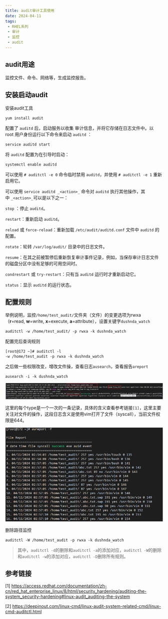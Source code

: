 ```yaml
---
title: audit审计工具使用
date: 2024-04-11
tags: 
 - RHEL系列
 - 审计
 - 监控
 - audit
---
```

## audit用途
监控文件、命令、网络等，生成监控报告。

## 安装启动audit
安装audit工具
```console
yum install audit
```
配置了 `auditd` 后，启动服务以收集 审计信息，并将它存储在日志文件中。以 root 用户身份运行以下命令来启动 `auditd` ：

```console
service auditd start
```

将 `auditd` 配置为在引导时启动：

```console
systemctl enable auditd
```

可以使用 `# auditctl -e 0` 命令临时禁用 `auditd`，并使用 `# auditctl -e 1` 重新启用它。

可以使用 `service auditd _<action>_` 命令对 `auditd` 执行其他操作，其中 `_<action>_`可以是以下之一：

`stop` ：停止 `auditd`。

`restart`：重新启动 `auditd`。

`reload` 或 `force-reload`：重新加载 `/etc/audit/auditd.conf` 文件中 `auditd` 的配置。

`rotate`：轮转 `/var/log/audit/` 目录中的日志文件。

`resume`：在其之前被暂停后重新恢复审计事件记录，例如，当保存审计日志文件的磁盘分区中没有足够的可用空间时。

`condrestart` 或 `try-restart`：只有当 `auditd` 运行时才重新启动它。

`status`：显示 `auditd` 的运行状态。

## 配置规则

举例说明，监控`/home/test_audit/`文件夹（文件）的变更选项为rwxa（**r**=read, **w**=write, **x**=execute, **a**=attribute），设置关键字`dushnda_watch`
```console
auditctl -w /home/test_audit/ -p rwxa -k dushnda_watch
```
配置完后查询规则
```console
[root@172 ~]# auditctl -l
-w /home/test_audit -p rwxa -k dushnda_watch
```
之后做一些权限改变，增改文件操，查看日志`ausearch`，查看报告`areport`
```console
ausearch -i -k dushnda_watch
```

![](audit审计工具使用/audit审计工具使用_20240411_3.png)

这里的每个type是一个一次的一条记录，具体的含义查看参考链接`[1]`，这里主要关注对文件的操作，这段日志含义是使用vim打开了文件（syscall），当前文件权限是644。

![](audit审计工具使用/audit审计工具使用_20240411_1.png)

删除路径监控
```console
auditctl -W /home/test_audit -p rwxa -k dushnda_watch
```

> 其中，`auditctl -d`的删除和`auditctl -a`的添加对应，`auditctl -W`的删除和`auditctl -w`的添加对应，`auditctl -D`删除所有规则。

## 参考链接

[1] https://access.redhat.com/documentation/zh-cn/red_hat_enterprise_linux/8/html/security_hardening/auditing-the-system_security-hardening#linux-audit_auditing-the-system

[2] https://deepinout.com/linux-cmd/linux-audit-system-related-cmd/linux-cmd-auditctl.html